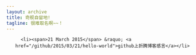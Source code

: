 ```yaml
---
layout: archive
title: 奇舰自留地!
tagline: 很难取名啊~~！
---
```



<ul class="posts">


      <li><span>21 March 2015</span> &raquo; <a href="/github/2015/03/21/hello-world">github上折腾博客感言</a></li>

</ul>